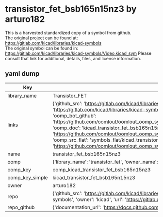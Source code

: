 # transistor_fet_bsb165n15nz3 by arturo182  
This is a harvested standardized copy of a symbol from github.  
The original project can be found at:  
https://gitlab.com/kicad/libraries/kicad-symbols  
The original symbol can be found in:
https://gitlab.com/kicad/libraries/kicad-symbols/Video.kicad_sym
Please consult that link for additional, details, files, and license information.  
## yaml dump  
| Key | Value |  
| --- | --- |  
| library_name | Transistor_FET |  
| links | {'github_src': 'https://gitlab.com/kicad/libraries/kicad-symbols/Video.kicad_sym', 'github_src_repo': 'https://gitlab.com/kicad/libraries/kicad-symbols', 'oomp_bot': 'kicad_transistor_fet_bsb165n15nz3/working', 'oomp_bot_github': 'https://github.com/oomlout/oomlout_oomp_symbol_bot/tree/main/kicad_transistor_fet_bsb165n15nz3/working', 'oomp_doc': 'kicad_transistor_fet_bsb165n15nz3/working', 'oomp_doc_github': 'https://github.com/oomlout/oomlout_oomp_symbol_doc/tree/main/kicad_transistor_fet_bsb165n15nz3/working', 'oomp_src_flat': 'symbols_flat/kicad_transistor_fet_bsb165n15nz3/working', 'oomp_src_flat_github': 'https://github.com/oomlout/oomlout_oomp_symbol_src/tree/main/kicad_transistor_fet_bsb165n15nz3/working'} |  
| name | transistor_fet_bsb165n15nz3 |  
| oomp | {'library_name': 'transistor_fet', 'owner_name': 'kicad', 'symbol_name': 'transistor_fet_bsb165n15nz3'} |  
| oomp_key | oomp_kicad_transistor_fet_bsb165n15nz3 |  
| oomp_key_simple | kicad_transistor_fet_bsb165n15nz3 |  
| owner | arturo182 |  
| repo | {'github_src': 'https://gitlab.com/kicad/libraries/kicad-symbols/Video.kicad_sym', 'name': 'libraries/kicad-symbols', 'owner': 'kicad', 'url': 'https://gitlab.com/kicad/libraries/kicad-symbols'} |  
| repo_github | {'documentation_url': 'https://docs.github.com/rest/repos/repos#get-a-repository', 'message': 'Not Found'} |  

